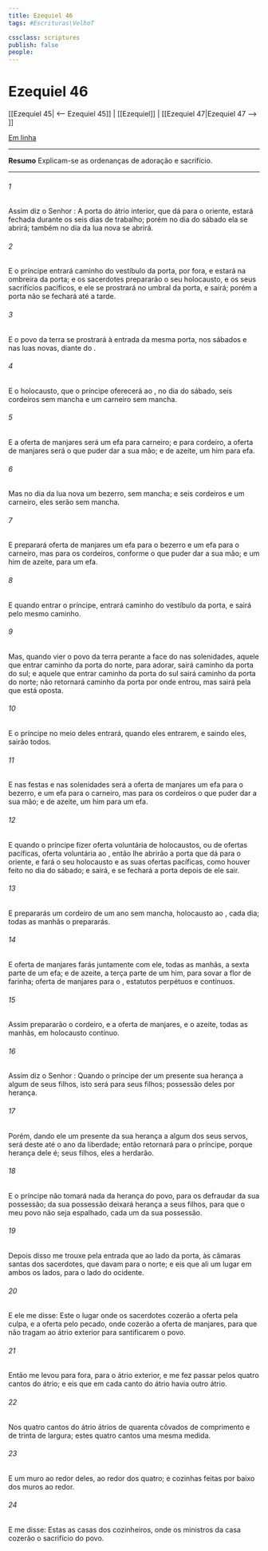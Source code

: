 ```yaml
---
title: Ezequiel 46
tags: #Escrituras\VelhoT

cssclass: scriptures
publish: false
people:
---
```


# Ezequiel 46
[[Ezequiel 45| <-- Ezequiel 45]] | [[Ezequiel]] | [[Ezequiel 47|Ezequiel 47 --> ]]

[Em linha](https://churchofjesuschrist.org/study/scriptures/ot/ezek/46?lang=por)

---
__Resumo__
Explicam-se as ordenanças de adoração e sacrifício.

---
###### 1 
Assim diz o Senhor : A porta do átrio interior, que dá para o oriente, estará fechada durante os seis dias  de trabalho; porém no dia do sábado ela se abrirá; também no dia da lua nova se abrirá.

###### 2 
E o príncipe entrará  caminho do vestíbulo da porta, por fora, e estará  na ombreira da porta; e os sacerdotes prepararão o seu holocausto, e os seus sacrifícios pacíficos, e ele se prostrará no umbral da porta, e sairá; porém a porta não se fechará até a tarde.

###### 3 
E o povo da terra se prostrará à entrada da mesma porta, nos sábados e nas luas novas, diante do .

###### 4 
E o holocausto, que o príncipe oferecerá ao ,  no dia do sábado, seis cordeiros sem mancha e um carneiro sem mancha.

###### 5 
E a oferta de manjares será um efa para  carneiro; e para  cordeiro, a oferta de manjares será o que puder dar a sua mão; e de azeite, um him para  efa.

###### 6 
Mas no dia da lua nova  um bezerro, sem mancha; e seis cordeiros e um carneiro, eles serão sem mancha.

###### 7 
E preparará  oferta de manjares um efa para o bezerro e um efa para o carneiro, mas para os cordeiros, conforme o que puder dar a sua mão; e um him de azeite, para um efa.

###### 8 
E quando entrar o príncipe, entrará  caminho do vestíbulo da porta, e sairá pelo mesmo caminho.

###### 9 
Mas, quando vier o povo da terra perante a face do  nas solenidades, aquele que entrar  caminho da porta do norte, para adorar, sairá  caminho da porta do sul; e aquele que entrar  caminho da porta do sul sairá  caminho da porta do norte; não retornará  caminho da porta por onde entrou, mas sairá pela  que está oposta.

###### 10 
E o príncipe no meio deles entrará, quando eles entrarem, e saindo eles, sairão todos.

###### 11 
E nas festas e nas solenidades será a oferta de manjares um efa para o bezerro, e um efa para o carneiro, mas para os cordeiros o que puder dar a sua mão; e de azeite, um him para um efa.

###### 12 
E quando o príncipe fizer oferta voluntária de holocaustos, ou de ofertas pacíficas,  oferta voluntária ao , então lhe abrirão a porta que dá para o oriente, e fará o seu holocausto e as suas ofertas pacíficas, como houver feito no dia do sábado; e sairá, e se fechará a porta depois de ele sair.

###### 13 
E prepararás um cordeiro de um ano sem mancha,  holocausto ao , cada dia; todas as manhãs o prepararás.

###### 14 
E  oferta de manjares farás juntamente com ele, todas as manhãs, a sexta parte de um efa; e de azeite, a terça parte de um him, para sovar a flor de farinha;  oferta de manjares para o ,  estatutos perpétuos e contínuos.

###### 15 
Assim prepararão o cordeiro, e a oferta de manjares, e o azeite, todas as manhãs, em holocausto contínuo.

###### 16 
Assim diz o Senhor : Quando o príncipe der um presente  sua herança a algum de seus filhos, isto será para seus filhos;  possessão deles por herança.

###### 17 
Porém, dando ele um presente da sua herança a algum dos seus servos, será deste até o ano da liberdade; então retornará para o príncipe, porque herança dele é; seus filhos, eles a herdarão.

###### 18 
E o príncipe não tomará nada da herança do povo, para os defraudar da sua possessão; da sua possessão deixará herança a seus filhos, para que o meu povo não seja espalhado, cada um da sua possessão.

###### 19 
Depois disso me trouxe pela entrada que  ao lado da porta, às câmaras santas dos sacerdotes, que davam para o norte; e eis que ali  um lugar em ambos os lados, para o lado do ocidente.

###### 20 
E ele me disse: Este  o lugar onde os sacerdotes cozerão a oferta pela culpa, e a oferta pelo pecado,  onde cozerão a oferta de manjares, para que não  tragam ao átrio exterior para santificarem o povo.

###### 21 
Então me levou para fora, para o átrio exterior, e me fez passar pelos quatro cantos do átrio; e eis que em cada canto do átrio havia outro átrio.

###### 22 
Nos quatro cantos do átrio  átrios de quarenta côvados de comprimento e de trinta de largura; estes quatro cantos  uma mesma medida.

###### 23 
E um muro  ao redor deles, ao redor dos quatro; e  cozinhas feitas por baixo dos muros ao redor.

###### 24 
E me disse: Estas  as casas dos cozinheiros, onde os ministros da casa cozerão o sacrifício do povo.

